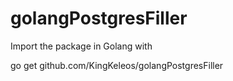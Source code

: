 # golangPostgresFiller

Import the package in Golang with

go get github.com/KingKeleos/golangPostgresFiller

